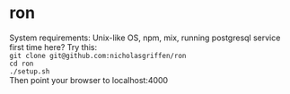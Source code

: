 # ron
System requirements: Unix-like OS, npm, mix, running postgresql service     
first time here? Try this:     
`git clone git@github.com:nicholasgriffen/ron`            
`cd ron`     
`./setup.sh`    
Then point your browser to localhost:4000
